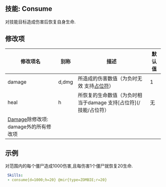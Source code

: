 技能: Consume
--------------------------

对技能目标造成伤害后恢复自身生命.

修改项
----------

| 修改项名 | 别称    | 描述                                                                                                    | 默认值 |
|-----------|------------|----------------------------------------------------------------------------------------------------------------|---------------|
| damage           | d,dmg   | 所造成的伤害数值（为负时无效 支持[占位符](/技能/占位符)） | 1    |
| heal             | h       | 所恢复的生命数值（为负时相当于damage 支持[占位符](/技能/占位符） | 无 | 
| [Damage](/技能/列表/damage)除修改项: damage外的所有修改项 |


示例
--------

对范围内的每个僵尸造成1000伤害,且每伤害1个僵尸就恢复20生命.

```yaml
 Skills:
 - consume{d=1000;h=20} @mir{type=ZOMBIE;r=20}
```